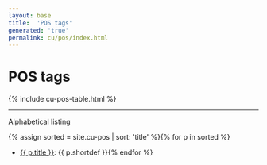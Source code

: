 ```yaml
---
layout: base
title:  'POS tags'
generated: 'true'
permalink: cu/pos/index.html
---
```


# POS tags

{% include cu-pos-table.html %}

----------

Alphabetical listing

{% assign sorted = site.cu-pos | sort: 'title' %}{% for p in sorted %}
* [{{ p.title }}](): {{ p.shortdef }}{% endfor %}
